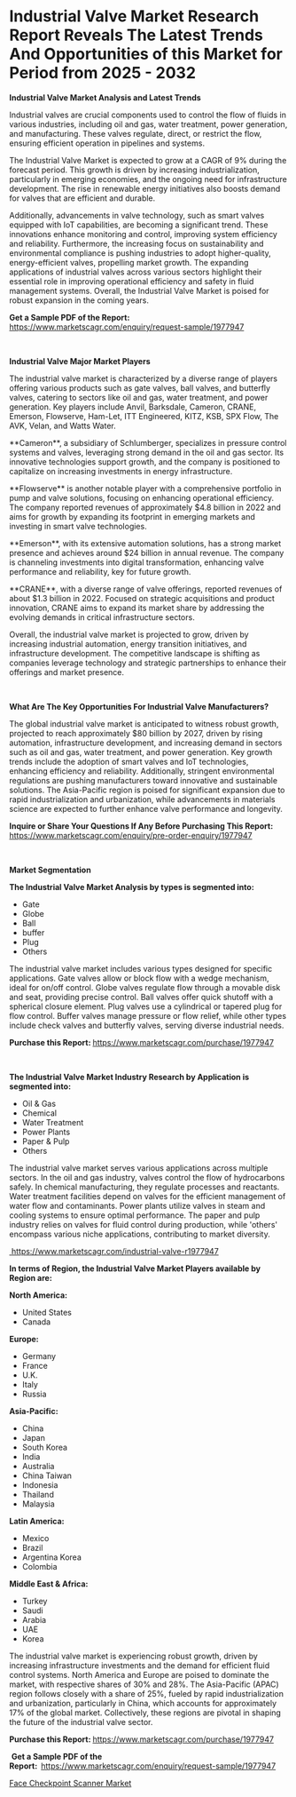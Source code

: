 <p><h1>Industrial Valve Market Research Report Reveals The Latest Trends And Opportunities of this Market for Period from 2025 - 2032</h1></p><p><strong>Industrial Valve Market Analysis and Latest Trends</strong></p>
<p><p>Industrial valves are crucial components used to control the flow of fluids in various industries, including oil and gas, water treatment, power generation, and manufacturing. These valves regulate, direct, or restrict the flow, ensuring efficient operation in pipelines and systems.</p><p>The Industrial Valve Market is expected to grow at a CAGR of 9% during the forecast period. This growth is driven by increasing industrialization, particularly in emerging economies, and the ongoing need for infrastructure development. The rise in renewable energy initiatives also boosts demand for valves that are efficient and durable. </p><p>Additionally, advancements in valve technology, such as smart valves equipped with IoT capabilities, are becoming a significant trend. These innovations enhance monitoring and control, improving system efficiency and reliability. Furthermore, the increasing focus on sustainability and environmental compliance is pushing industries to adopt higher-quality, energy-efficient valves, propelling market growth. The expanding applications of industrial valves across various sectors highlight their essential role in improving operational efficiency and safety in fluid management systems. Overall, the Industrial Valve Market is poised for robust expansion in the coming years.</p></p>
<p><strong>Get a Sample PDF of the Report:&nbsp;</strong> <a href="https://www.marketscagr.com/enquiry/request-sample/1977947?utm_campaign=2756&utm_medium=2&utm_source=Github&utm_content=ia&utm_term=28032025&utm_id=industrial-valve">https://www.marketscagr.com/enquiry/request-sample/1977947</a></p>
<p>&nbsp;</p>
<p><strong>Industrial Valve Major Market Players</strong></p>
<p><p>The industrial valve market is characterized by a diverse range of players offering various products such as gate valves, ball valves, and butterfly valves, catering to sectors like oil and gas, water treatment, and power generation. Key players include Anvil, Barksdale, Cameron, CRANE, Emerson, Flowserve, Ham-Let, ITT Engineered, KITZ, KSB, SPX Flow, The AVK, Velan, and Watts Water.</p><p>**Cameron**, a subsidiary of Schlumberger, specializes in pressure control systems and valves, leveraging strong demand in the oil and gas sector. Its innovative technologies support growth, and the company is positioned to capitalize on increasing investments in energy infrastructure.</p><p>**Flowserve** is another notable player with a comprehensive portfolio in pump and valve solutions, focusing on enhancing operational efficiency. The company reported revenues of approximately $4.8 billion in 2022 and aims for growth by expanding its footprint in emerging markets and investing in smart valve technologies.</p><p>**Emerson**, with its extensive automation solutions, has a strong market presence and achieves around $24 billion in annual revenue. The company is channeling investments into digital transformation, enhancing valve performance and reliability, key for future growth.</p><p>**CRANE**, with a diverse range of valve offerings, reported revenues of about $1.3 billion in 2022. Focused on strategic acquisitions and product innovation, CRANE aims to expand its market share by addressing the evolving demands in critical infrastructure sectors.</p><p>Overall, the industrial valve market is projected to grow, driven by increasing industrial automation, energy transition initiatives, and infrastructure development. The competitive landscape is shifting as companies leverage technology and strategic partnerships to enhance their offerings and market presence.</p></p>
<p>&nbsp;</p>
<p><strong>What Are The Key Opportunities For Industrial Valve Manufacturers?</strong></p>
<p><p>The global industrial valve market is anticipated to witness robust growth, projected to reach approximately $80 billion by 2027, driven by rising automation, infrastructure development, and increasing demand in sectors such as oil and gas, water treatment, and power generation. Key growth trends include the adoption of smart valves and IoT technologies, enhancing efficiency and reliability. Additionally, stringent environmental regulations are pushing manufacturers toward innovative and sustainable solutions. The Asia-Pacific region is poised for significant expansion due to rapid industrialization and urbanization, while advancements in materials science are expected to further enhance valve performance and longevity.</p></p>
<p><strong>Inquire or Share Your Questions If Any Before Purchasing This Report:</strong> <a href="https://www.marketscagr.com/enquiry/pre-order-enquiry/1977947?utm_campaign=2756&utm_medium=2&utm_source=Github&utm_content=ia&utm_term=28032025&utm_id=industrial-valve">https://www.marketscagr.com/enquiry/pre-order-enquiry/1977947</a></p>
<p>&nbsp;</p>
<p><strong>Market Segmentation</strong></p>
<p><strong>The Industrial Valve Market Analysis by types is segmented into:</strong></p>
<p><ul><li>Gate</li><li>Globe</li><li>Ball</li><li>buffer</li><li>Plug</li><li>Others</li></ul></p>
<p><p>The industrial valve market includes various types designed for specific applications. Gate valves allow or block flow with a wedge mechanism, ideal for on/off control. Globe valves regulate flow through a movable disk and seat, providing precise control. Ball valves offer quick shutoff with a spherical closure element. Plug valves use a cylindrical or tapered plug for flow control. Buffer valves manage pressure or flow relief, while other types include check valves and butterfly valves, serving diverse industrial needs.</p></p>
<p><strong>Purchase this Report:&nbsp;</strong><a href="https://www.marketscagr.com/purchase/1977947?utm_campaign=2756&utm_medium=2&utm_source=Github&utm_content=ia&utm_term=28032025&utm_id=industrial-valve">https://www.marketscagr.com/purchase/1977947</a></p>
<p>&nbsp;</p>
<p><strong>The Industrial Valve Market Industry Research by Application is segmented into:</strong></p>
<p><ul><li>Oil & Gas</li><li>Chemical</li><li>Water Treatment</li><li>Power Plants</li><li>Paper & Pulp</li><li>Others</li></ul></p>
<p><p>The industrial valve market serves various applications across multiple sectors. In the oil and gas industry, valves control the flow of hydrocarbons safely. In chemical manufacturing, they regulate processes and reactants. Water treatment facilities depend on valves for the efficient management of water flow and contaminants. Power plants utilize valves in steam and cooling systems to ensure optimal performance. The paper and pulp industry relies on valves for fluid control during production, while 'others' encompass various niche applications, contributing to market diversity.</p></p>
<p><a href="https://www.marketscagr.com/industrial-valve-r1977947?utm_campaign=2756&utm_medium=2&utm_source=Github&utm_content=ia&utm_term=28032025&utm_id=industrial-valve">&nbsp;https://www.marketscagr.com/industrial-valve-r1977947</a></p>
<p><strong>In terms of Region, the Industrial Valve Market Players available by Region are:</strong></p>
<p>
    <p> <strong> North America: </strong>
        <ul>
            <li>United States</li>
            <li>Canada</li>
        </ul>
        </p> 
    <p> <strong> Europe: </strong>
        <ul>
            <li>Germany</li>
            <li>France</li>
            <li>U.K.</li>
            <li>Italy</li>
            <li>Russia</li>
        </ul>
        </p> 
    <p> <strong> Asia-Pacific: </strong>
        <ul>
            <li>China</li>
            <li>Japan</li>
            <li>South Korea</li>
            <li>India</li>
            <li>Australia</li>
            <li>China Taiwan</li>
            <li>Indonesia</li>
            <li>Thailand</li>
            <li>Malaysia</li>
        </ul>
        </p> 
    <p> <strong> Latin America: </strong>
        <ul>
            <li>Mexico</li>
            <li>Brazil</li>
            <li>Argentina Korea</li>
            <li>Colombia</li>
        </ul>
        </p> 
    <p> <strong> Middle East & Africa: </strong>
        <ul>
            <li>Turkey</li>
            <li>Saudi</li>
            <li>Arabia</li>
            <li>UAE</li>
            <li>Korea</li>
        </ul>
    </p>
    </p>
<p><p>The industrial valve market is experiencing robust growth, driven by increasing infrastructure investments and the demand for efficient fluid control systems. North America and Europe are poised to dominate the market, with respective shares of 30% and 28%. The Asia-Pacific (APAC) region follows closely with a share of 25%, fueled by rapid industrialization and urbanization, particularly in China, which accounts for approximately 17% of the global market. Collectively, these regions are pivotal in shaping the future of the industrial valve sector.</p></p>
<p><strong>Purchase this Report: </strong><a href="https://www.marketscagr.com/purchase/1977947?utm_campaign=2756&utm_medium=2&utm_source=Github&utm_content=ia&utm_term=28032025&utm_id=industrial-valve">https://www.marketscagr.com/purchase/1977947</a></p>
<p>&nbsp;<strong>Get a Sample PDF of the Report:&nbsp;&nbsp;</strong><a href="https://www.marketscagr.com/enquiry/request-sample/1977947?utm_campaign=2756&utm_medium=2&utm_source=Github&utm_content=ia&utm_term=28032025&utm_id=industrial-valve">https://www.marketscagr.com/enquiry/request-sample/1977947</a></p>
<p><strong></strong></p>
<p><p><a href="https://github.com/seyalshudae7/Market-Research-Report-List-1/blob/main/face-checkpoint-scanner-market.md?utm_campaign=2756&utm_medium=2&utm_source=Github&utm_content=ia&utm_term=28032025&utm_id=industrial-valve">Face Checkpoint Scanner Market</a></p></p>